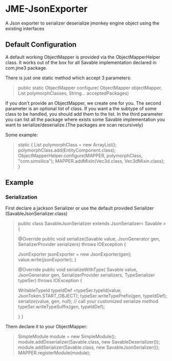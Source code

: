 # JME-JsonExporter

A Json exporter to serializer deserialize jmonkey engine object using the existing interfaces

## Default Configuration
A default working ObjectMapper is provided via the ObjectMapperHelper class. It works out of the box for all Savable implementation declared
in com.jme3 package.

There is just one static method which accept 3 parameters:

> public static ObjectMapper configure(
> ObjectMapper objectMapper, List<Class> polymorphClasses, String... acceptedPackages)

If you don't provide an ObjectMapper, we create one for you. 
The second parameter is an optional list of class. If you want a the subtype of some class to be handled, you should add them to the list.
In the third parameter you can list all the package where exists some Savable implementation you want to serialize/deserialize.(The packages are scan recursively)

Some example: 
> static {
> List polymorphClass = new ArrayList();
> polymorphClass.add(EntityComponent.class);
> ObjectMapperHelper.configure(MAPPER, polymorphClass, "com.simsilica");
> MAPPER.addMixIn(Vec3d.class, Vec3dMixin.class);
> }


## Example

### Serialization

First declare a jackson Serializer or use the default provided Serializer (SavableJsonSerializer.class)

> public class SavableJsonSerializer extends JsonSerializer< Savable > {
>
> @Override
> public void serialize(Savable value, JsonGenerator gen, SerializerProvider serializers)
> throws IOException {
>
>    JsonExporter jsonExporter = new JsonExporter(gen);
> value.write(jsonExporter);
> }
>
> @Override
> public void serializeWithType(
> Savable value, JsonGenerator gen, SerializerProvider serializers, TypeSerializer typeSer)
> throws IOException {
>
>    WritableTypeId typeIdDef =typeSer.typeId(value, JsonToken.START_OBJECT);
> typeSer.writeTypePrefix(gen, typeIdDef);
> serialize(value, gen, null); // call your customized serialize method
> typeSer.writeTypeSuffix(gen, typeIdDef);
>
>    }
> }

Them declare it to your ObjectMapper:

> SimpleModule module = new SimpleModule();
> module.addDeserializer(Savable.class, new SavableDeserializer());
> module.addSerializer(Savable.class, new SavableJsonSerializer());
> MAPPER.registerModule(module);
